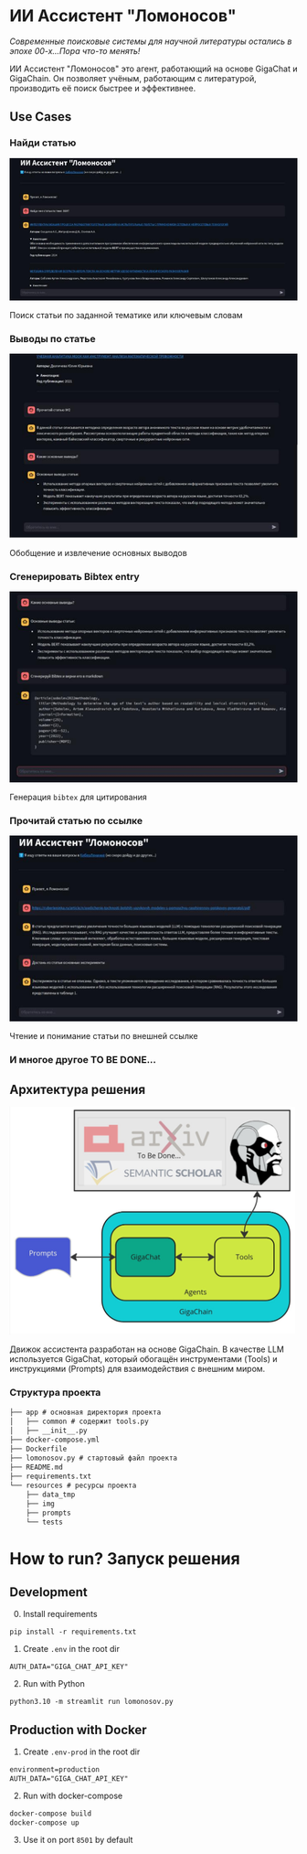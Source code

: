 # ИИ Ассистент "Ломоносов"

_Современные поисковые системы для научной литературы остались в эпохе 00-х...Пора что-то менять!_

ИИ Ассистент "Ломоносов" это агент, работающий на основе GigaChat и GigaChain.
Он позволяет учёным, работающим с литературой, производить её поиск быстрее и эффективнее.

## Use Cases

### Найди статью

![Поиск статьи по заданной тематике или ключевым словам](./resources/img/find-paper.jpg)

Поиск статьи по заданной тематике или ключевым словам

### Выводы по статье

![Обобщение и извлечение основных выводов](./resources/img/outcomes-paper.jpg)

Обобщение и извлечение основных выводов

### Сгенерировать Bibtex entry

![Генерация bibtex для цитирования](./resources/img/bibtex-paper.jpg)

Генерация `bibtex` для цитирования

### Прочитай статью по ссылке

![Чтение и понимание статьи по внешней ссылке](./resources/img/read-paper.jpg)

Чтение и понимание статьи по внешней ссылке

### И многое другое TO BE DONE...

## Архитектура решения

<img src="./resources/img/lomonosov-GigaChat.jpg" alt="Архитектура решения" width="500"/>

Движок ассистента разработан на основе GigaChain. В качестве LLM используется GigaChat, который обогащён инструментами (Tools) и инструкциями (Prompts) для взаимодействия с внешним миром.
 
### Структура проекта

```
├── app # основная директория проекта
│   ├── common # содержит tools.py
│   ├── __init__.py
├── docker-compose.yml
├── Dockerfile
├── lomonosov.py # стартовый файл проекта
├── README.md
├── requirements.txt
└── resources # ресурсы проекта
    ├── data_tmp
    ├── img
    ├── prompts
    └── tests
```

# How to run? Запуск решения

## Development

0. Install requirements

```
pip install -r requirements.txt
```

1. Create `.env` in the root dir

```
AUTH_DATA="GIGA_CHAT_API_KEY"
```

2. Run with Python

```
python3.10 -m streamlit run lomonosov.py
```

## Production with Docker

1. Create `.env-prod` in the root dir

```
environment=production
AUTH_DATA="GIGA_CHAT_API_KEY"
```

2. Run with docker-compose

```
docker-compose build
docker-compose up
```

3. Use it on port `8501` by default